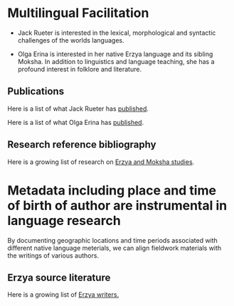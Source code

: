 # Multilingual Facilitation

- Jack Rueter is interested in the lexical, morphological and syntactic challenges of the worlds languages.

- Olga Erina is interested in her native Erzya language and its sibling Moksha. In addition to linguistics and language teaching, she has a profound interest in folklore and literature.

## Publications
Here is a list of what Jack Rueter has [published](docs/jack-rueter-publications.md).

Here is a list of what Olga Erina has [published](docs/olga-erina-publications.md).

## Research reference bibliography
Here is a growing list of research on [Erzya and Moksha studies](docs/erzya-and-moksha-reference-bibliography.md).

# Metadata including place and time of birth of author are instrumental in language research

By documenting geographic locations and time periods associated with different native language meterials, we can align fieldwork materials with the writings of various authors.

## Erzya source literature
Here is a growing list of [Erzya writers.](docs/erzya-source-literature.md)

